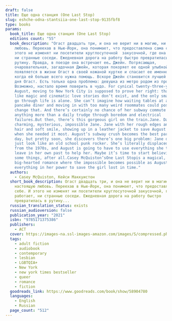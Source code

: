 ```yaml
---
draft: false
title: Еще одна станция (One Last Stop)
slug: eshche-odna-stantsiia-one-last-stop-9135fbf8
type: books
params:
  book_title: Еще одна станция (One Last Stop)
  editions count: "55"
  book_description: "Огаст двадцать три, и она не верит ни в магию, ни в настоящую
    любовь. Переехав в Нью-Йорк, она понимает, что предоставлена сама себе. И
    этого не изменят ни посетители круглосуточной  закусочной, где она работает,
    ни странные соседи. Ежедневная дорога на работу быстро превратилась в
    рутину. Правда, в поезде она встречает ее… Джейн. Потрясающая,
    очаровательная, загадочная Джейн, которая покоряет ее одной улыбкой. Она
    появляется в жизни Огаст в своей кожаной куртке и спасает ее именно тогда,
    когда ей больше всего нужна помощь. Вскоре Джейн становится лучшей частью
    дня Огаст. Есть только одна проблема: девушка из метро родом из прошлого.
    Возможно, настало время поверить в чудо. For cynical twenty-three-year-old
    August, moving to New York City is supposed to prove her right: that things
    like magic and cinematic love stories don’t exist, and the only smart way to
    go through life is alone. She can’t imagine how waiting tables at a 24-hour
    pancake diner and moving in with too many weird roommates could possibly
    change that. And there’s certainly no chance of her subway commute being
    anything more than a daily trudge through boredom and electrical
    failures.But then, there’s this gorgeous girl on the train.Jane. Dazzling,
    charming, mysterious, impossible Jane. Jane with her rough edges and swoopy
    hair and soft smile, showing up in a leather jacket to save August’s day
    when she needed it most. August’s subway crush becomes the best part of her
    day, but pretty soon, she discovers there’s one big problem: Jane doesn’t
    just look like an old school punk rocker. She’s literally displaced in time
    from the 1970s, and August is going to have to use everything she tried to
    leave in her own past to help her. Maybe it’s time to start believing in
    some things, after all.Casey McQuiston’sOne Last Stopis a magical, sexy,
    big-hearted romance where the impossible becomes possible as August does
    everything in her power to save the girl lost in time."
  authors:
    - Casey McQuiston, Кейси Маккуистон
  short_book_description: Огаст двадцать три, и она не верит ни в магию, ни в
    настоящую любовь. Переехав в Нью-Йорк, она понимает, что предоставлена сама
    себе. И этого не изменят ни посетители круглосуточной закусочной, где она
    работает, ни странные соседи. Ежедневная дорога на работу быстро
    превратилась в рутину...
  russian_translation_status: exists
  russian_audioversion: false
  publication_year: "2021"
  isbn: "9785171375386"
  publishers:
    - АСТ
  cover: https://images-na.ssl-images-amazon.com/images/S/compressed.photo.goodreads.com/books/1632060023i/58904780.jpg
  tags:
    - adult fiction
    - audiobook
    - contemporary
    - lesbian
    - LGBTQIA+
    - New York
    - new york times bestseller
    - queer
    - romance
    - fiction
  goodreads_link: https://www.goodreads.com/book/show/58904780
  languages:
    - English
    - Russian
  page_count: "512"
---
```


